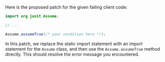 Here is the proposed patch for the given failing client code:
```java
import org.junit.Assume;

// ...

Assume.assumeTrue(/* your condition here */);
```
In this patch, we replace the static import statement with an import statement for the `Assume` class, and then use the `Assume.assumeTrue` method directly. This should resolve the error message you encountered.